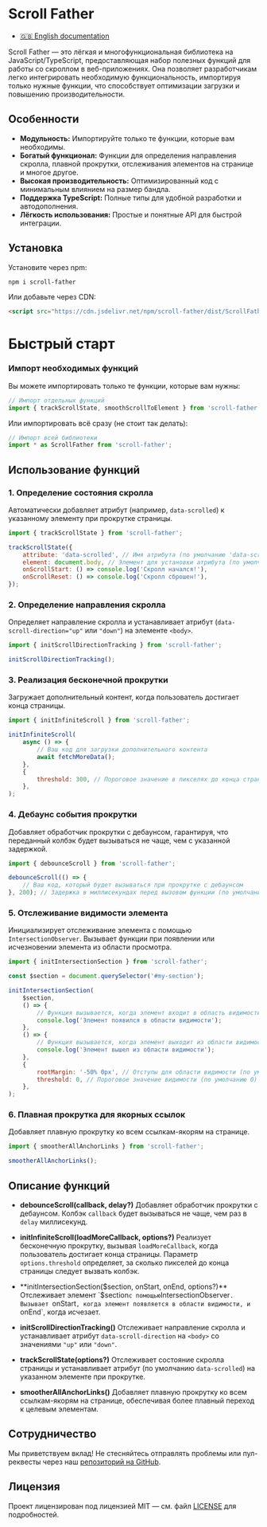 # Scroll Father

- [🇬🇧 English documentation](https://github.com/Poliklot/scroll-father/blob/master/docs/en/README.md)

Scroll Father — это лёгкая и многофункциональная библиотека на JavaScript/TypeScript, предоставляющая набор полезных
функций для работы со скроллом в веб-приложениях. Она позволяет разработчикам легко интегрировать необходимую
функциональность, импортируя только нужные функции, что способствует оптимизации загрузки и повышению
производительности.

## Особенности

- **Модульность:** Импортируйте только те функции, которые вам необходимы.
- **Богатый функционал:** Функции для определения направления скролла, плавной прокрутки, отслеживания элементов на
  странице и многое другое.
- **Высокая производительность:** Оптимизированный код с минимальным влиянием на размер бандла.
- **Поддержка TypeScript:** Полные типы для удобной разработки и автодополнения.
- **Лёгкость использования:** Простые и понятные API для быстрой интеграции.

## Установка

Установите через npm:

```bash
npm i scroll-father
```

Или добавьте через CDN:

```html
<script src="https://cdn.jsdelivr.net/npm/scroll-father/dist/ScrollFather.min.js"></script>
```

# Быстрый старт

### Импорт необходимых функций

Вы можете импортировать только те функции, которые вам нужны:

```javascript
// Импорт отдельных функций
import { trackScrollState, smoothScrollToElement } from 'scroll-father';
```

Или импортировать всё сразу (не стоит так делать):

```javascript
// Импорт всей библиотеки
import * as ScrollFather from 'scroll-father';
```

## Использование функций

### 1. Определение состояния скролла

Автоматически добавляет атрибут (например, `data-scrolled`) к указанному элементу при прокрутке страницы.

```javascript
import { trackScrollState } from 'scroll-father';

trackScrollState({
	attribute: 'data-scrolled', // Имя атрибута (по умолчанию 'data-scrolled')
	element: document.body, // Элемент для установки атрибута (по умолчанию document.body)
	onScrollStart: () => console.log('Скролл начался!'),
	onScrollReset: () => console.log('Скролл сброшен!'),
});
```

### 2. Определение направления скролла

Определяет направление скролла и устанавливает атрибут (`data-scroll-direction="up"` или `"down"`) на элементе `<body>`.

```javascript
import { initScrollDirectionTracking } from 'scroll-father';

initScrollDirectionTracking();
```

### 3. Реализация бесконечной прокрутки

Загружает дополнительный контент, когда пользователь достигает конца страницы.

```javascript
import { initInfiniteScroll } from 'scroll-father';

initInfiniteScroll(
	async () => {
		// Ваш код для загрузки дополнительного контента
		await fetchMoreData();
	},
	{
		threshold: 300, // Пороговое значение в пикселях до конца страницы (по умолчанию 300)
	},
);
```

### 4. Дебаунс события прокрутки

Добавляет обработчик прокрутки с дебаунсом, гарантируя, что переданный колбэк будет вызываться не чаще, чем с указанной
задержкой.

```javascript
import { debounceScroll } from 'scroll-father';

debounceScroll(() => {
	// Ваш код, который будет вызываться при прокрутке с дебаунсом
}, 200); // Задержка в миллисекундах перед вызовом функции (по умолчанию 200)
```

### 5. Отслеживание видимости элемента

Инициализирует отслеживание элемента с помощью `IntersectionObserver`. Вызывает функции при появлении или исчезновении
элемента из области просмотра.

```javascript
import { initIntersectionSection } from 'scroll-father';

const $section = document.querySelector('#my-section');

initIntersectionSection(
	$section,
	() => {
		// Функция вызывается, когда элемент входит в область видимости
		console.log('Элемент появился в области видимости');
	},
	() => {
		// Функция вызывается, когда элемент выходит из области видимости
		console.log('Элемент вышел из области видимости');
	},
	{
		rootMargin: '-50% 0px', // Отступы для области видимости (по умолчанию '-50% 0px')
		threshold: 0, // Пороговое значение видимости (по умолчанию 0)
	},
);
```

### 6. Плавная прокрутка для якорных ссылок

Добавляет плавную прокрутку ко всем ссылкам-якорям на странице.

```javascript
import { smootherAllAnchorLinks } from 'scroll-father';

smootherAllAnchorLinks();
```

## Описание функций

- **debounceScroll(callback, delay?)** Добавляет обработчик прокрутки с дебаунсом. Колбэк `callback` будет вызываться не
  чаще, чем раз в `delay` миллисекунд.

- **initInfiniteScroll(loadMoreCallback, options?)** Реализует бесконечную прокрутку, вызывая `loadMoreCallback`, когда
  пользователь достигает конца страницы. Параметр `options.threshold` определяет, за сколько пикселей до конца страницы
  следует вызвать колбэк.

- **initIntersectionSection($section, onStart, onEnd, options?)** Отслеживает элемент `$section` с помощью
  `IntersectionObserver`. Вызывает `onStart`, когда элемент появляется в области видимости, и `onEnd`, когда исчезает.

- **initScrollDirectionTracking()** Отслеживает направление скролла и устанавливает атрибут `data-scroll-direction` на
  `<body>` со значениями `"up"` или `"down"`.

- **trackScrollState(options?)** Отслеживает состояние скролла страницы и устанавливает атрибут (по умолчанию
  `data-scrolled`) на указанном элементе при прокрутке.

- **smootherAllAnchorLinks()** Добавляет плавную прокрутку ко всем ссылкам-якорям на странице, обеспечивая более плавный
  переход к целевым элементам.

## Сотрудничество

Мы приветствуем вклад! Не стесняйтесь отправлять проблемы или пул-реквесты через наш
[репозиторий на GitHub](https://github.com/Poliklot/scroll-father).

## Лицензия

Проект лицензирован под лицензией MIT — см. файл
[LICENSE](https://github.com/Poliklot/scroll-father/blob/master/LICENSE) для подробностей.
